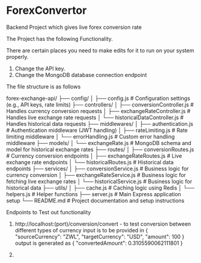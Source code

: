 # ForexConvertor
Backend Project which gives live forex conversion rate

The Project has the following Functionality.

There are certain places you need to make edits for it to run on your system properly.
1. Change the API key.
2. Change the MongoDB database connection endpoint


The file structure is as follows

forex-exchange-api/
├── config/
│   ├── config.js            # Configuration settings (e.g., API keys, rate limits)
├── controllers/
│   ├── conversionController.js   # Handles currency conversion requests
│   ├── exchangeRateController.js # Handles live exchange rate requests
│   └── historicalDataController.js # Handles historical data requests
├── middlewares/
│   ├── authentication.js   # Authentication middleware (JWT handling)
│   ├── rateLimiting.js     # Rate limiting middleware
│   └── errorHandling.js    # Custom error handling middleware
├── models/
│   └── exchangeRate.js     # MongoDB schema and model for historical exchange rates
├── routes/
│   ├── conversionRoutes.js   # Currency conversion endpoints
│   ├── exchangeRateRoutes.js # Live exchange rate endpoints
│   └── historicalRoutes.js   # Historical data endpoints
├── services/
│   ├── conversionService.js   # Business logic for currency conversion
│   ├── exchangeRateService.js # Business logic for fetching live exchange rates
│   └── historicalService.js   # Business logic for historical data
├── utils/
│   ├── cache.js             # Caching logic using Redis
│   └── helpers.js           # Helper functions
├── server.js                   # Main Express application setup
└── README.md                # Project documentation and setup instructions

Endpoints to Test out functionality

1. http://localhost:(port)/conversion/convert - to test conversion between different types of currency
input is to be provided in 
{
  "sourceCurrency": "ZWL",
  "targetCurrency": "USD",
  "amount": 100
}
output is generated as
{
    "convertedAmount": 0.3105590062111801
}

2. 